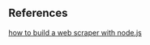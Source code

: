 ## References

[how to build a web scraper with node.js](https://devdojo.com/teri/how-to-build-a-web-scraper-with-nodejs)